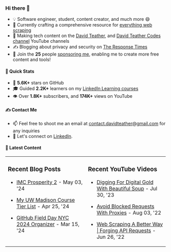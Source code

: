 ### Hi there 👋
- 💡 Software engineer, student, content creator, and much more 😄
- 🔭 Currently crafting a comprehensive resource for [everything web scraping](https://github.com/davidteather/everything-web-scraping)
- 🎥 Making tech content on the [David Teather](https://www.youtube.com/c/davidteather?sub_confirmation=1), and [David Teather Codes channel](https://www.youtube.com/c/DavidTeatherCodes?sub_confirmation=1) YouTube channels
- ✍️ Blogging about privacy and security on [The Response Times](https://theresponsetimes.com)
- 💖 Join the **25** people [sponsoring me](https://github.com/sponsors/davidteather), enabling me to create more free content and tools!

#### 🚀 Quick Stats
- 🌟 **5.6K+** stars on GitHub
- 🎓 Guided **2.2K+** learners on my [LinkedIn Learning courses](https://www.linkedin.com/learning/instructors/david-teather)
- 👁️ Over **1.8K+** subscribers, and **174K+** views on YouTube

#### ✍️ Contact Me
- 📫 Feel free to shoot me an email at [contact.davidteather@gmail.com](mailto:contact.davidteather@gmail.com) for any inquiries
- 🐧 Let's connect on [LinkedIn](https://www.linkedin.com/in/davidteather/).

#### 📰 Latest Content
<table><tr>

<td valign="top" width="50%">

### Recent Blog Posts

- [IMC Prosperity 2](https://dteather.com/blogs/imc-prosperity-2/) - May 03, &#39;24

- [My UW Madison Course Tier List](https://dteather.com/blogs/madison-class-rankings/) - Apr 25, &#39;24

- [GitHub Field Day NYC 2024 Organizer](https://dteather.com/blogs/github-fieldday-nyc-2024/) - Mar 15, &#39;24

</td>

<td valign="top" width="50%">

### Recent YouTube Videos

- [Digging For Digital Gold With Beautiful Soup](https://www.youtube.com/watch?v=_Ptvvjm15EA) - Jul 30, &#39;23

- [Avoid Blocked Requests With Proxies](https://www.youtube.com/watch?v=X0FG2JaaWOY) - Aug 03, &#39;22

- [Web Scraping A Better Way | Forging API Requests](https://www.youtube.com/watch?v=8GZPQUjd7pk) - Jun 26, &#39;22

</td>

</tr></table>